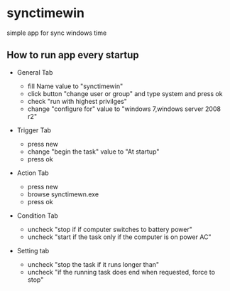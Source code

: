 # synctimewin
simple app for sync windows time

## How to run app every startup
- General Tab
  - fill Name value to "synctimewin"
  - click button "change user or group" and type system and press ok
  - check "run with highest privilges"
  - change "configure for" value to "windows 7,windows server 2008 r2"
  
- Trigger Tab
  - press new
  - change "begin the task" value to "At startup"
  - press ok
  
- Action Tab
  - press new
  - browse synctimewn.exe
  - press ok
  
- Condition Tab
  - uncheck "stop if if computer switches to battery power"
  - uncheck "start if the task only if the computer is on power AC"
  
- Setting tab
  - uncheck "stop the task if it runs longer than"
  - uncheck "if the running task does end when requested, force to stop"
